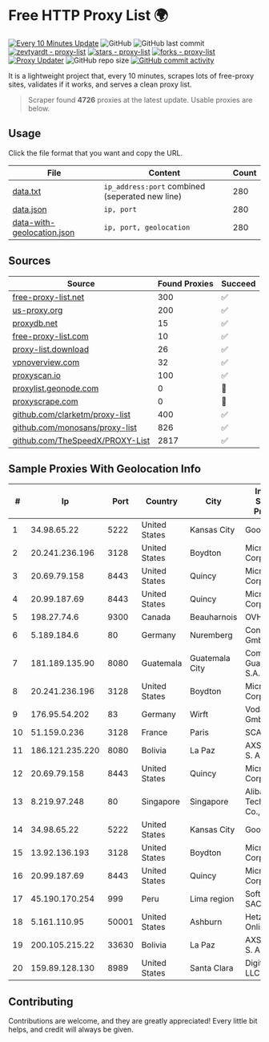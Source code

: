 
# Free HTTP Proxy List 🌍

[![Every 10 Minutes Update](https://github.com/mertguvencli/http-proxy-list/actions/workflows/main.yml/badge.svg?branch=main)](https://github.com/mertguvencli/http-proxy-list/actions/workflows/main.yml)
![GitHub](https://img.shields.io/github/license/mertguvencli/http-proxy-list)
![GitHub last commit](https://img.shields.io/github/last-commit/mertguvencli/http-proxy-list)
[![zevtyardt - proxy-list](https://img.shields.io/static/v1?label=zevtyardt&message=proxy-list&color=blue&logo=github)](https://github.com/zevtyardt/proxy-list "Go to GitHub repo")
[![stars - proxy-list](https://img.shields.io/github/stars/zevtyardt/proxy-list?style=social)](https://github.com/zevtyardt/proxy-list)
[![forks - proxy-list](https://img.shields.io/github/forks/zevtyardt/proxy-list?style=social)](https://github.com/zevtyardt/proxy-list)
[![Proxy Updater](https://github.com/zevtyardt/proxy-list/workflows/Proxy%20Updater/badge.svg)](https://github.com/zevtyardt/proxy-list/actions?query=workflow:"Proxy+Updater")
![GitHub repo size](https://img.shields.io/github/repo-size/zevtyardt/proxy-list)
[![GitHub commit activity](https://img.shields.io/github/commit-activity/m/zevtyardt/proxy-list?logo=commits)](https://github.com/zevtyardt/proxy-list/commits/main)

It is a lightweight project that, every 10 minutes, scrapes lots of free-proxy sites, validates if it works, and serves a clean proxy list.

> Scraper found **4726** proxies at the latest update. Usable proxies are below.

## Usage

Click the file format that you want and copy the URL.

|File|Content|Count|
|----|-------|-----|
|[data.txt](https://raw.githubusercontent.com/mertguvencli/http-proxy-list/main/proxy-list/data.txt)|`ip_address:port` combined (seperated new line)|280|
|[data.json](https://raw.githubusercontent.com/mertguvencli/http-proxy-list/main/proxy-list/data.json)|`ip, port`|280|
|[data-with-geolocation.json](https://raw.githubusercontent.com/mertguvencli/http-proxy-list/main/proxy-list/data-with-geolocation.json)|`ip, port, geolocation`|280|

## Sources

|Source|Found Proxies|Succeed|
|------|-------------|-------|
|[free-proxy-list.net](https://free-proxy-list.net)|300|✅|
|[us-proxy.org](https://www.us-proxy.org)|200|✅|
|[proxydb.net](http://proxydb.net)|15|✅|
|[free-proxy-list.com](https://free-proxy-list.com/?page=&port=&type%5B%5D=http&type%5B%5D=https&up_time=0&search=Search)|10|✅|
|[proxy-list.download](https://www.proxy-list.download/HTTP)|26|✅|
|[vpnoverview.com](https://vpnoverview.com/privacy/anonymous-browsing/free-proxy-servers)|32|✅|
|[proxyscan.io](https://www.proxyscan.io)|100|✅|
|[proxylist.geonode.com](https://proxylist.geonode.com/api/proxy-list?limit=300&page=1&sort_by=lastChecked&sort_type=desc&protocols=http,https)|0|🚫|
|[proxyscrape.com](https://api.proxyscrape.com/v2/?request=displayproxies&protocol=http&timeout=10000&country=all&ssl=all&anonymity=all)|0|🚫|
|[github.com/clarketm/proxy-list](https://raw.githubusercontent.com/clarketm/proxy-list/master/proxy-list-raw.txt)|400|✅|
|[github.com/monosans/proxy-list](https://raw.githubusercontent.com/monosans/proxy-list/main/proxies/http.txt)|826|✅|
|[github.com/TheSpeedX/PROXY-List](https://raw.githubusercontent.com/TheSpeedX/PROXY-List/master/http.txt)|2817|✅|


## Sample Proxies With Geolocation Info

|#|Ip|Port|Country|City|Internet Service Provider|
|-|--|----|-------|----|-------------------------|
|1|34.98.65.22|5222|United States|Kansas City|Google LLC|
|2|20.241.236.196|3128|United States|Boydton|Microsoft Corporation|
|3|20.69.79.158|8443|United States|Quincy|Microsoft Corporation|
|4|20.99.187.69|8443|United States|Quincy|Microsoft Corporation|
|5|198.27.74.6|9300|Canada|Beauharnois|OVH SAS|
|6|5.189.184.6|80|Germany|Nuremberg|Contabo GmbH|
|7|181.189.135.90|8080|Guatemala|Guatemala City|Comcel Guatemala S.A.|
|8|20.241.236.196|3128|United States|Boydton|Microsoft Corporation|
|9|176.95.54.202|83|Germany|Wirft|Vodafone GmbH|
|10|51.159.0.236|3128|France|Paris|SCALEWAY|
|11|186.121.235.220|8080|Bolivia|La Paz|AXS Bolivia S. A.|
|12|20.69.79.158|8443|United States|Quincy|Microsoft Corporation|
|13|8.219.97.248|80|Singapore|Singapore|Alibaba (US) Technology Co., Ltd.|
|14|34.98.65.22|5222|United States|Kansas City|Google LLC|
|15|13.92.136.193|3128|United States|Boydton|Microsoft Corporation|
|16|20.99.187.69|8443|United States|Quincy|Microsoft Corporation|
|17|45.190.170.254|999|Peru|Lima region|Softbutterfly SAC|
|18|5.161.110.95|50001|United States|Ashburn|Hetzner Online GmbH|
|19|200.105.215.22|33630|Bolivia|La Paz|AXS Bolivia S. A.|
|20|159.89.128.130|8989|United States|Santa Clara|DigitalOcean, LLC|



## Contributing

Contributions are welcome, and they are greatly appreciated! Every
little bit helps, and credit will always be given.


